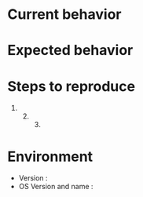# Current behavior

<!--
Let us know what is currently happening.

Please include some **screenshots** with the **developer tools** open (console tab) when you report a bug.
-->

# Expected behavior

<!--
Let us know what you think should happen.
-->

# Steps to reproduce

<!--
Please be thorough, issues we can reproduce are easier to fix.
-->

1. 2. 3.

# Environment

- Version :
- OS Version and name :

<!--
Love Boost Note? Please consider supporting us on IssueHunt:
👉  https://issuehunt.io/r/BoostIO/BoostNote.next
-->
